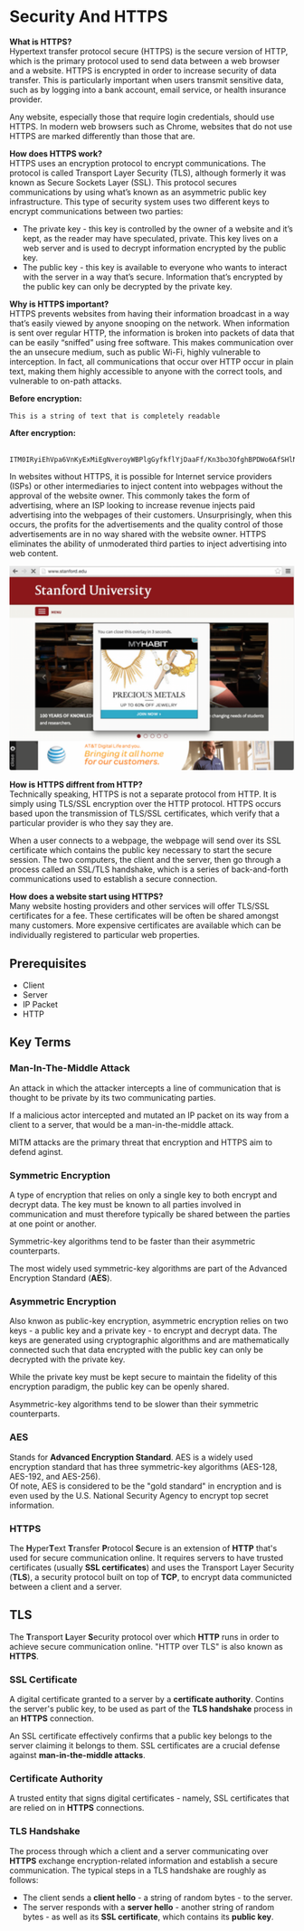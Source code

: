 # Security And HTTPS  
**What is HTTPS?**  
Hypertext transfer protocol secure (HTTPS) is the secure version of HTTP, which is the primary protocol used to send data between a web browser and a website. HTTPS is encrypted in order to increase security of data transfer. This is particularly important when users transmit sensitive data, such as by logging into a bank account, email service, or health insurance provider.  

Any website, especially those that require login credentials, should use HTTPS. In modern web browsers such as Chrome, websites that do not use HTTPS are marked differently than those that are.  

**How does HTTPS work?**  
HTTPS uses an encryption protocol to encrypt communications. The protocol is called Transport Layer Security (TLS), although formerly it was known as Secure Sockets Layer (SSL). This protocol secures communications by using what’s known as an asymmetric public key infrastructure. This type of security system uses two different keys to encrypt communications between two parties:  
* The private key - this key is controlled by the owner of a website and it’s kept, as the reader may have speculated, private. This key lives on a web server and is used to decrypt information encrypted by the public key.  
* The public key - this key is available to everyone who wants to interact with the server in a way that’s secure. Information that’s encrypted by the public key can only be decrypted by the private key.  

**Why is HTTPS important?**  
HTTPS prevents websites from having their information broadcast in a way that’s easily viewed by anyone snooping on the network. When information is sent over regular HTTP, the information is broken into packets of data that can be easily “sniffed” using free software. This makes communication over the an unsecure medium, such as public Wi-Fi, highly vulnerable to interception. In fact, all communications that occur over HTTP occur in plain text, making them highly accessible to anyone with the correct tools, and vulnerable to on-path attacks.  

**Before encryption:**  
```
This is a string of text that is completely readable
```

**After encryption:**  
```

ITM0IRyiEhVpa6VnKyExMiEgNveroyWBPlgGyfkflYjDaaFf/Kn3bo3OfghBPDWo6AfSHlNtL8N7ITEwIXc1gU5X73xMsJormzzXlwOyrCs+9XCPk63Y+z0=
```
In websites without HTTPS, it is possible for Internet service providers (ISPs) or other intermediaries to inject content into webpages without the approval of the website owner. This commonly takes the form of advertising, where an ISP looking to increase revenue injects paid advertising into the webpages of their customers. Unsurprisingly, when this occurs, the profits for the advertisements and the quality control of those advertisements are in no way shared with the website owner. HTTPS eliminates the ability of unmoderated third parties to inject advertising into web content.  

![Third Party Content](./third-party-content.png)

**How is HTTPS diffrent from HTTP?**  
Technically speaking, HTTPS is not a separate protocol from HTTP. It is simply using TLS/SSL encryption over the HTTP protocol. HTTPS occurs based upon the transmission of TLS/SSL certificates, which verify that a particular provider is who they say they are.  

When a user connects to a webpage, the webpage will send over its SSL certificate which contains the public key necessary to start the secure session. The two computers, the client and the server, then go through a process called an SSL/TLS handshake, which is a series of back-and-forth communications used to establish a secure connection.  

**How does a website start using HTTPS?**  
Many website hosting providers and other services will offer TLS/SSL certificates for a fee. These certificates will be often be shared amongst many customers. More expensive certificates are available which can be individually registered to particular web properties.  

## Prerequisites  
* Client  
* Server  
* IP Packet  
* HTTP  

## Key Terms  
### Man-In-The-Middle Attack  
An attack in which the attacker intercepts a line of communication that is thought to be private by its two communicating parties.  

If a malicious actor intercepted and mutated an IP packet on its way from a client to a server, that would be a man-in-the-middle attack.  

MITM attacks are the primary threat that encryption and HTTPS aim to defend aginst.  

### Symmetric Encryption  
A type of encryption that relies on only a single key to both encrypt and decrypt data. The key must be known to all parties involved in communication and must therefore typically be shared between the parties at one point or another.  

Symmetric-key algorithms tend to be faster than their asymmetric counterparts.  

The most widely used symmetric-key algorithms are part of the Advanced Encryption Standard (__AES__).  

### Asymmetric Encryption  
Also knwon as public-key encryption, asymmetric encryption relies on two keys - a public key and a private key - to encrypt and decrypt data. The keys are generated using cryptographic algorithms and are mathematically connected such that data encrypted with the public key can only be decrypted with the private key.  

While the private key must be kept secure to maintain the fidelity of this encryption paradigm, the public key can be openly shared.  

Asymmetric-key algorithms tend to be slower than their symmetric counterparts.  

### AES  
Stands for __Advanced Encryption Standard__. AES is a widely used encryption standard that has three symmetric-key algorithms (AES-128, AES-192, and AES-256).  
Of note, AES is considered to be the "gold standard" in encryption and is even used by the U.S. National Security Agency to encrypt top secret information.  

### HTTPS  
The **H**yper**T**ext **T**ransfer **P**rotocol **S**ecure is an extension of **HTTP** that's used for secure communication online. It requires servers to have trusted certificates (usually **SSL certificates**) and uses the Transport Layer Security (**TLS**), a security protocol built on top of **TCP**, to encrypt data communicted between a client and a server.  

## TLS  
The **T**ransport **L**ayer **S**ecurity protocol over which **HTTP** runs in order to achieve secure communication online. "HTTP over TLS" is also known as **HTTPS**.  

### SSL Certificate  
A digital certificate granted to a server by a **certificate authority**. Contins the server's public key, to be used as part of the **TLS handshake** process in an **HTTPS** connection.  

An SSL certificate effectively confirms that a public key belongs to the server claiming it belongs to them. SSL certificates are a crucial defense against **man-in-the-middle attacks**.  

### Certificate Authority  
A trusted entity that signs digital certificates - namely, SSL certificates that are relied on in **HTTPS** connections.  

### TLS Handshake  
The process through which a client and a server communicating over **HTTPS** exchange encryption-related information and establish a secure communication. The typical steps in a TLS handshake are roughly as follows:  
* The client sends a **client hello** - a string of random bytes - to the server.  
* The server responds with a **server hello** - another string of random bytes - as well as its **SSL certificate**, which contains its **public key**.  